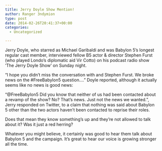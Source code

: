 ```yaml
---
title: Jerry Doyle Show Mention!
author: Ranger 3ndymion
type: post
date: 2014-02-26T20:41:37+00:00
categories:
  - Uncategorized

---
```

Jerry Doyle, who starred as Michael Garibaldi and was Babylon 5&#8217;s longest regular cast member, interviewed fellow B5 actor & director Stephen Furst (who played Londo&#8217;s diplomatic aid Vir Cotto) on his podcast radio show &#8216;The Jerry Doyle Show&#8217; on Sunday night.

&#8220;I hope you didn&#8217;t miss the conversation with and Stephen Furst. We broke news on the #FreeBabylon5 question&#8230;.&#8221; Doyle reported, although it actually seems like no news is good news:

&#8220;@FreeBabylon5 Did you know that neither of us had been contacted about a revamp of the show? No? That&#8217;s news. Just not the news we wanted.&#8221;, Jerry responded on Twitter, to a claim that nothing was said about Babylon 5 other than the two actors haven&#8217;t been contacted to reprise their roles.

Does that mean they know something&#8217;s up and they&#8217;re not allowed to talk about it? Was it just a red herring?

Whatever you might believe, it certainly was good to hear them talk about Babylon 5 and the campaign. It&#8217;s great to hear our voice is growing stronger all the time.
